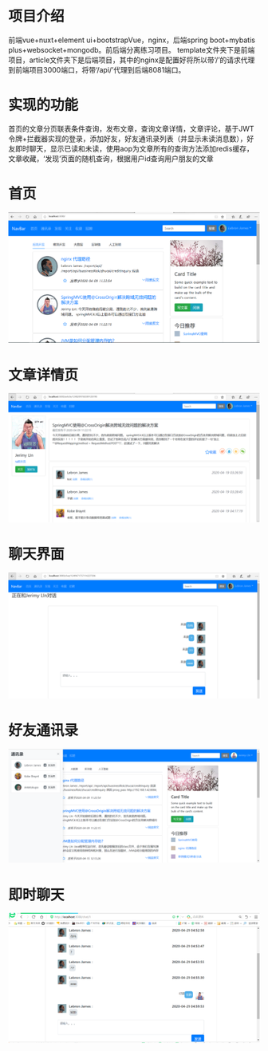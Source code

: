 # 项目介绍
前端vue+nuxt+element ui+bootstrapVue，nginx，后端spring boot+mybatis plus+websocket+mongodb。前后端分离练习项目。
template文件夹下是前端项目，article文件夹下是后端项目，其中的nginx是配置好将所以带‘/’的请求代理到前端项目3000端口，将带‘/api/’代理到后端8081端口。
# 实现的功能
首页的文章分页联表条件查询，发布文章，查询文章详情，文章评论，基于JWT令牌+拦截器实现的登录，添加好友，好友通讯录列表（并显示未读消息数），好友即时聊天，显示已读和未读，使用aop为文章所有的查询方法添加redis缓存，文章收藏，‘发现’页面的随机查询，根据用户id查询用户朋友的文章
# 首页
![Image text](https://raw.githubusercontent.com/528854302/myproject/master/template/static/img/1.PNG)
# 文章详情页
![Image text](https://github.com/528854302/myproject/blob/master/template/static/img/2.PNG)
# 聊天界面
![Image text](https://github.com/528854302/myproject/blob/master/template/static/img/3.PNG)
# 好友通讯录
![Image text](https://raw.githubusercontent.com/528854302/myproject/master/template/static/img/4.PNG)
# 即时聊天
![Image text](https://github.com/528854302/myproject/blob/master/template/static/img/5.PNG)
